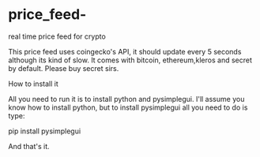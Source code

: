 # price_feed-
real time price feed for crypto

This price feed uses coingecko's API, it should update every 5 seconds although its kind of slow. 
It comes with bitcoin, ethereum,kleros and secret by default.
Please buy secret sirs. 

How to install it

All you need to run it is to install python and pysimplegui. 
I'll assume you know how to install python, but to install pysimplegui all you need to do is type:

pip install pysimplegui

And that's it. 
